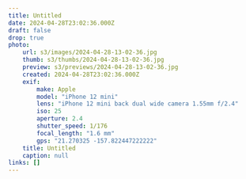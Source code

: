 ```yaml
---
title: Untitled
date: 2024-04-28T23:02:36.000Z
draft: false
drop: true
photo:
    url: s3/images/2024-04-28-13-02-36.jpg
    thumb: s3/thumbs/2024-04-28-13-02-36.jpg
    preview: s3/previews/2024-04-28-13-02-36.jpg
    created: 2024-04-28T23:02:36.000Z
    exif:
        make: Apple
        model: "iPhone 12 mini"
        lens: "iPhone 12 mini back dual wide camera 1.55mm f/2.4"
        iso: 25
        aperture: 2.4
        shutter_speed: 1/176
        focal_length: "1.6 mm"
        gps: "21.270325 -157.822447222222"
    title: Untitled
    caption: null
links: []
---
```

